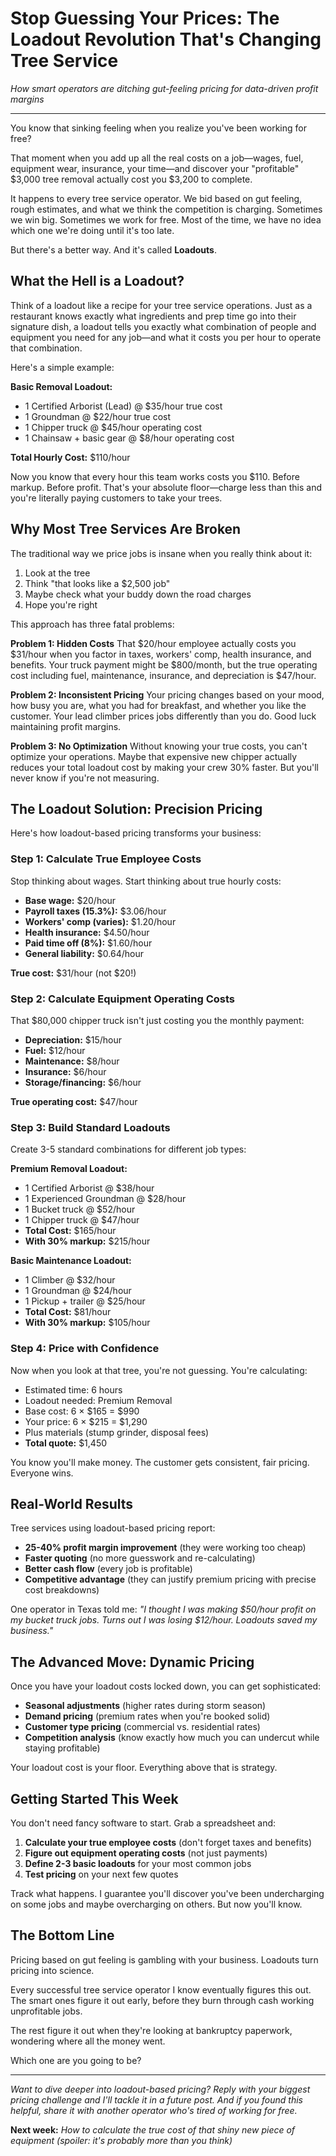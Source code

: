 # Stop Guessing Your Prices: The Loadout Revolution That's Changing Tree Service

*How smart operators are ditching gut-feeling pricing for data-driven profit margins*

---

You know that sinking feeling when you realize you've been working for free? 

That moment when you add up all the real costs on a job—wages, fuel, equipment wear, insurance, your time—and discover your "profitable" $3,000 tree removal actually cost you $3,200 to complete.

It happens to every tree service operator. We bid based on gut feeling, rough estimates, and what we think the competition is charging. Sometimes we win big. Sometimes we work for free. Most of the time, we have no idea which one we're doing until it's too late.

But there's a better way. And it's called **Loadouts**.

## What the Hell is a Loadout?

Think of a loadout like a recipe for your tree service operations. Just as a restaurant knows exactly what ingredients and prep time go into their signature dish, a loadout tells you exactly what combination of people and equipment you need for any job—and what it costs you per hour to operate that combination.

Here's a simple example:

**Basic Removal Loadout:**
- 1 Certified Arborist (Lead) @ $35/hour true cost
- 1 Groundman @ $22/hour true cost  
- 1 Chipper truck @ $45/hour operating cost
- 1 Chainsaw + basic gear @ $8/hour operating cost

**Total Hourly Cost:** $110/hour

Now you know that every hour this team works costs you $110. Before markup. Before profit. That's your absolute floor—charge less than this and you're literally paying customers to take your trees.

## Why Most Tree Services Are Broken

The traditional way we price jobs is insane when you really think about it:

1. Look at the tree
2. Think "that looks like a $2,500 job"
3. Maybe check what your buddy down the road charges
4. Hope you're right

This approach has three fatal problems:

**Problem 1: Hidden Costs**
That $20/hour employee actually costs you $31/hour when you factor in taxes, workers' comp, health insurance, and benefits. Your truck payment might be $800/month, but the true operating cost including fuel, maintenance, insurance, and depreciation is $47/hour.

**Problem 2: Inconsistent Pricing**
Your pricing changes based on your mood, how busy you are, what you had for breakfast, and whether you like the customer. Your lead climber prices jobs differently than you do. Good luck maintaining profit margins.

**Problem 3: No Optimization**
Without knowing your true costs, you can't optimize your operations. Maybe that expensive new chipper actually reduces your total loadout cost by making your crew 30% faster. But you'll never know if you're not measuring.

## The Loadout Solution: Precision Pricing

Here's how loadout-based pricing transforms your business:

### Step 1: Calculate True Employee Costs

Stop thinking about wages. Start thinking about true hourly costs:

- **Base wage:** $20/hour
- **Payroll taxes (15.3%):** $3.06/hour
- **Workers' comp (varies):** $1.20/hour
- **Health insurance:** $4.50/hour
- **Paid time off (8%):** $1.60/hour
- **General liability:** $0.64/hour

**True cost:** $31/hour (not $20!)

### Step 2: Calculate Equipment Operating Costs

That $80,000 chipper truck isn't just costing you the monthly payment:

- **Depreciation:** $15/hour
- **Fuel:** $12/hour
- **Maintenance:** $8/hour
- **Insurance:** $6/hour
- **Storage/financing:** $6/hour

**True operating cost:** $47/hour

### Step 3: Build Standard Loadouts

Create 3-5 standard combinations for different job types:

**Premium Removal Loadout:**
- 1 Certified Arborist @ $38/hour
- 1 Experienced Groundman @ $28/hour
- 1 Bucket truck @ $52/hour
- 1 Chipper truck @ $47/hour
- **Total Cost:** $165/hour
- **With 30% markup:** $215/hour

**Basic Maintenance Loadout:**
- 1 Climber @ $32/hour
- 1 Groundman @ $24/hour
- 1 Pickup + trailer @ $25/hour
- **Total Cost:** $81/hour
- **With 30% markup:** $105/hour

### Step 4: Price with Confidence

Now when you look at that tree, you're not guessing. You're calculating:

- Estimated time: 6 hours
- Loadout needed: Premium Removal
- Base cost: 6 × $165 = $990
- Your price: 6 × $215 = $1,290
- Plus materials (stump grinder, disposal fees)
- **Total quote:** $1,450

You know you'll make money. The customer gets consistent, fair pricing. Everyone wins.

## Real-World Results

Tree services using loadout-based pricing report:

- **25-40% profit margin improvement** (they were working too cheap)
- **Faster quoting** (no more guesswork and re-calculating)
- **Better cash flow** (every job is profitable)
- **Competitive advantage** (they can justify premium pricing with precise cost breakdowns)

One operator in Texas told me: *"I thought I was making $50/hour profit on my bucket truck jobs. Turns out I was losing $12/hour. Loadouts saved my business."*

## The Advanced Move: Dynamic Pricing

Once you have your loadout costs locked down, you can get sophisticated:

- **Seasonal adjustments** (higher rates during storm season)
- **Demand pricing** (premium rates when you're booked solid)
- **Customer type pricing** (commercial vs. residential rates)
- **Competition analysis** (know exactly how much you can undercut while staying profitable)

Your loadout cost is your floor. Everything above that is strategy.

## Getting Started This Week

You don't need fancy software to start. Grab a spreadsheet and:

1. **Calculate your true employee costs** (don't forget taxes and benefits)
2. **Figure out equipment operating costs** (not just payments)
3. **Define 2-3 basic loadouts** for your most common jobs
4. **Test pricing** on your next few quotes

Track what happens. I guarantee you'll discover you've been undercharging on some jobs and maybe overcharging on others. But now you'll know.

## The Bottom Line

Pricing based on gut feeling is gambling with your business. Loadouts turn pricing into science.

Every successful tree service operator I know eventually figures this out. The smart ones figure it out early, before they burn through cash working unprofitable jobs.

The rest figure it out when they're looking at bankruptcy paperwork, wondering where all the money went.

Which one are you going to be?

---

*Want to dive deeper into loadout-based pricing? Reply with your biggest pricing challenge and I'll tackle it in a future post. And if you found this helpful, share it with another operator who's tired of working for free.*

**Next week:** *How to calculate the true cost of that shiny new piece of equipment (spoiler: it's probably more than you think)*